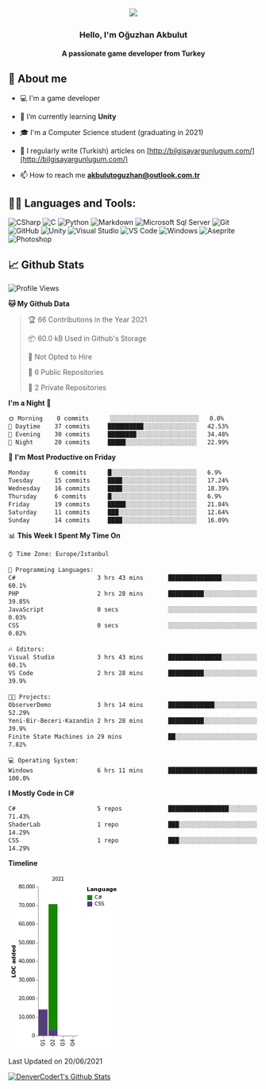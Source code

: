 <h3 align="center"><img width="30%" src="https://i.ibb.co/X8Kzg5W/playing-music-bro.png"></h3>

<h3 align="center">Hello, I'm Oğuzhan Akbulut</h3>
<h4 align="center">A passionate game developer from Turkey</h3>

## 📖 About me

- :computer: I'm a game developer

- 🌱 I’m currently learning **Unity**

- 🎓 I'm a Computer Science student (graduating in 2021)

- 📝 I regularly write (Turkish) articles on [http://bilgisayargunlugum.com/](http://bilgisayargunlugum.com/)

- 📫 How to reach me **akbulutoguzhan@outlook.com.tr**


## 👨‍💻 Languages and Tools:

![CSharp](https://img.shields.io/badge/-C%20Sharp-239120?logo=C-sharp&style=flat-square)
![C](http://img.shields.io/badge/-C-A8B9CC?style=flat-square&logo=c&logoColor=ffffff)
![Python](http://img.shields.io/badge/-Python-3776AB?style=flat-square&logo=python&logoColor=ffffff)
![Markdown](https://img.shields.io/badge/-Markdown-000000?style=flat-square&logo=markdown)
![Microsoft Sql Server](https://img.shields.io/badge/-Sql%20Server-CC2927?style=flat-square&logo=microsoft-sql-server&logoColor=ffffff)
![Git](https://img.shields.io/badge/-Git-%23F05032?style=flat-square&logo=git&logoColor=%23ffffff)
![GitHub](https://img.shields.io/badge/-GitHub-181717?style=flat-square&logo=github)
![Unity](https://img.shields.io/badge/-Unity-000000?logo=Unity&style=flat-square)
![Visual Studio](https://img.shields.io/badge/-Visual%20Studio-5C2D91?logo=Visual-Studio&style=flat-square)
![VS Code](http://img.shields.io/badge/-VS%20Code-007ACC?style=flat-square&logo=visual-studio-code&logoColor=ffffff)
![Windows](http://img.shields.io/badge/-Windows-0078D6?style=flat-square&logo=windows&logoColor=ffffff)
![Aseprite](https://img.shields.io/badge/-Aseprite-7D929E?logo=Aseprite&style=flat-square&logoColor=ffffff)
![Photoshop](https://img.shields.io/badge/-Photoshop-31A8FF?logo=Adobe-Photoshop&style=flat-square&logoColor=ffffff)

## 📈 Github Stats

<!--START_SECTION:waka-->
![Profile Views](http://img.shields.io/badge/Profile%20Views-4-blue)

**🐱 My Github Data** 

> 🏆 66 Contributions in the Year 2021
 > 
> 📦 60.0 kB Used in Github's Storage 
 > 
> 🚫 Not Opted to Hire
 > 
> 📜 6 Public Repositories 
 > 
> 🔑 2 Private Repositories  
 > 
**I'm a Night 🦉** 

```text
🌞 Morning    0 commits      ░░░░░░░░░░░░░░░░░░░░░░░░░   0.0% 
🌆 Daytime    37 commits     ██████████░░░░░░░░░░░░░░░   42.53% 
🌃 Evening    30 commits     ████████░░░░░░░░░░░░░░░░░   34.48% 
🌙 Night      20 commits     █████░░░░░░░░░░░░░░░░░░░░   22.99%

```
📅 **I'm Most Productive on Friday** 

```text
Monday       6 commits      █░░░░░░░░░░░░░░░░░░░░░░░░   6.9% 
Tuesday      15 commits     ████░░░░░░░░░░░░░░░░░░░░░   17.24% 
Wednesday    16 commits     ████░░░░░░░░░░░░░░░░░░░░░   18.39% 
Thursday     6 commits      █░░░░░░░░░░░░░░░░░░░░░░░░   6.9% 
Friday       19 commits     █████░░░░░░░░░░░░░░░░░░░░   21.84% 
Saturday     11 commits     ███░░░░░░░░░░░░░░░░░░░░░░   12.64% 
Sunday       14 commits     ████░░░░░░░░░░░░░░░░░░░░░   16.09%

```


📊 **This Week I Spent My Time On** 

```text
⌚︎ Time Zone: Europe/Istanbul

💬 Programming Languages: 
C#                       3 hrs 43 mins       ███████████████░░░░░░░░░░   60.1% 
PHP                      2 hrs 28 mins       ██████████░░░░░░░░░░░░░░░   39.85% 
JavaScript               0 secs              ░░░░░░░░░░░░░░░░░░░░░░░░░   0.03% 
CSS                      0 secs              ░░░░░░░░░░░░░░░░░░░░░░░░░   0.02%

🔥 Editors: 
Visual Studio            3 hrs 43 mins       ███████████████░░░░░░░░░░   60.1% 
VS Code                  2 hrs 28 mins       ██████████░░░░░░░░░░░░░░░   39.9%

🐱‍💻 Projects: 
ObserverDemo             3 hrs 14 mins       █████████████░░░░░░░░░░░░   52.29% 
Yeni-Bir-Beceri-Kazandin 2 hrs 28 mins       ██████████░░░░░░░░░░░░░░░   39.9% 
Finite State Machines in 29 mins             ██░░░░░░░░░░░░░░░░░░░░░░░   7.82%

💻 Operating System: 
Windows                  6 hrs 11 mins       █████████████████████████   100.0%

```

**I Mostly Code in C#** 

```text
C#                       5 repos             █████████████████░░░░░░░░   71.43% 
ShaderLab                1 repo              ███░░░░░░░░░░░░░░░░░░░░░░   14.29% 
CSS                      1 repo              ███░░░░░░░░░░░░░░░░░░░░░░   14.29%

```


**Timeline**

![Chart not found](https://raw.githubusercontent.com/akbulutoguzhan/akbulutoguzhan/main/charts/bar_graph.png) 


 Last Updated on 20/06/2021
<!--END_SECTION:waka-->

<!-- https://github.com/anuraghazra/github-readme-stats -->
<a href="https://github.com/anuraghazra/github-readme-stats"><img alt="DenverCoder1's Github Stats" src="https://github-readme-stats.vercel.app/api?username=akbulutoguzhan&show_icons=true&count_private=true&hide=" /></a>
<!--START_SECTION:activity-->

